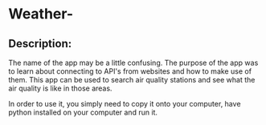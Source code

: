 # Weather-

## Description:

The name of the app may be a little confusing. The purpose of the app was to learn about connecting to API's from websites and how to make use of them. This app can be used to search air quality stations and see what the air quality is like in those areas.

In order to use it, you simply need to copy it onto your computer, have python installed on your computer and run it.
